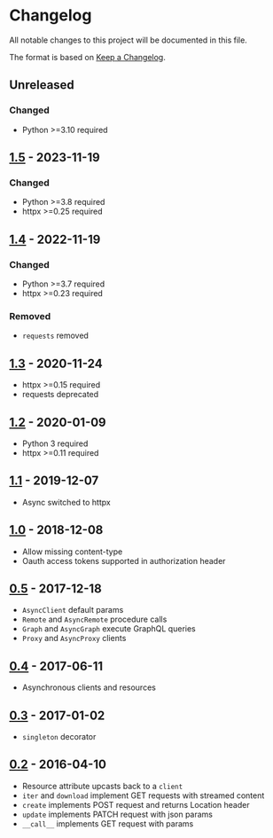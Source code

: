 # Changelog
All notable changes to this project will be documented in this file.

The format is based on [Keep a Changelog](https://keepachangelog.com/en/1.1.0/).

## Unreleased
### Changed
* Python >=3.10 required

## [1.5](https://pypi.org/project/clients/1.5/) - 2023-11-19
### Changed
* Python >=3.8 required
* httpx >=0.25 required

## [1.4](https://pypi.org/project/clients/1.4/) - 2022-11-19
### Changed
* Python >=3.7 required
* httpx >=0.23 required

### Removed
* `requests` removed

## [1.3](https://pypi.org/project/clients/1.3/) - 2020-11-24
* httpx >=0.15 required
* requests deprecated

## [1.2](https://pypi.org/project/clients/1.2/) - 2020-01-09
* Python 3 required
* httpx >=0.11 required

## [1.1](https://pypi.org/project/clients/1.1/) - 2019-12-07
* Async switched to httpx

## [1.0](https://pypi.org/project/clients/1.0/) - 2018-12-08
* Allow missing content-type
* Oauth access tokens supported in authorization header

## [0.5](https://pypi.org/project/clients/0.5/) - 2017-12-18
* `AsyncClient` default params
* `Remote` and `AsyncRemote` procedure calls
* `Graph` and `AsyncGraph` execute GraphQL queries
* `Proxy` and `AsyncProxy` clients

## [0.4](https://pypi.org/project/clients/0.4/) - 2017-06-11
* Asynchronous clients and resources

## [0.3](https://pypi.org/project/clients/0.3/) - 2017-01-02
* `singleton` decorator

## [0.2](https://pypi.org/project/clients/0.2/) - 2016-04-10
* Resource attribute upcasts back to a `client`
* `iter` and `download` implement GET requests with streamed content
* `create` implements POST request and returns Location header
* `update` implements PATCH request with json params
* `__call__` implements GET request with params
